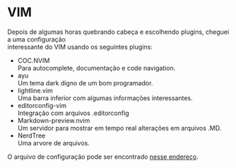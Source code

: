 # VIM

Depois de algumas horas quebrando cabeça e escolhendo plugins, cheguei a uma configuração  
interessante do VIM usando os seguintes plugins:

- COC.NVIM  
Para autocomplete, documentação e code navigation.  
- ayu  
Um tema dark digno de um bom programador.  
- lightline.vim  
Uma barra inferior com algumas informações interessantes.
- editorconfig-vim  
Integração com arquivos .editorconfig
- Markdown-preview.nvim  
Um servidor para mostrar em tempo real alterações em arquivos .MD.
- NerdTree  
Uma arvore de arquivos.  
  
O arquivo de configuração pode ser encontrado [nesse endereço](https://github.com/arthur-mts/mydotfiles/blob/master/.vimrc).
